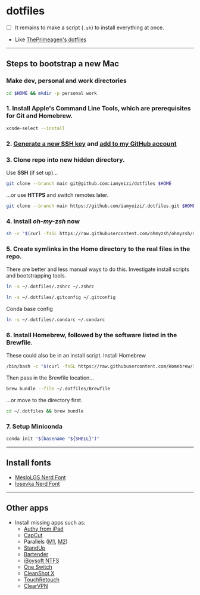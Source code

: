 # dotfiles

-   [ ] It remains to make a script (`.sh`) to install everything at once.
-   Like [ThePrimeagen's dotfiles](https://github.com/ThePrimeagen/.dotfiles)

---

## Steps to bootstrap a new Mac

### Make dev, personal and work directories

```zsh
cd $HOME && mkdir -p personal work
```

### 1. Install Apple's Command Line Tools, which are prerequisites for Git and Homebrew.

```zsh
xcode-select --install
```

### 2. [Generate a new SSH key](https://docs.github.com/en/authentication/connecting-to-github-with-ssh/generating-a-new-ssh-key-and-adding-it-to-the-ssh-agent) and [add to my GitHub account](https://docs.github.com/en/authentication/connecting-to-github-with-ssh/adding-a-new-ssh-key-to-your-github-account)

### 3. Clone repo into new hidden directory.

Use **SSH** (if set up)...

```zsh
git clone --branch main git@github.com:iamyeizi/dotfiles $HOME
```

...or use **HTTPS** and switch remotes later.

```zsh
git clone --branch main https://github.com/iamyeizi/.dotfiles.git $HOME
```

### 4. Install **_oh-my-zsh_** now

```zsh
sh -c "$(curl -fsSL https://raw.githubusercontent.com/ohmyzsh/ohmyzsh/master/tools/install.sh)"
```

### 5. Create symlinks in the Home directory to the real files in the repo.

There are better and less manual ways to do this. Investigate install scripts and bootstrapping tools.

```zsh
ln -s ~/.dotfiles/.zshrc ~/.zshrc
```

```zsh
ln -s ~/.dotfiles/.gitconfig ~/.gitconfig
```

Conda base config

```zsh
ln -s ~/.dotfiles/.condarc ~/.condarc
```

### 6. Install Homebrew, followed by the software listed in the Brewfile.

These could also be in an install script. Install Homebrew

```zsh
/bin/bash -c "$(curl -fsSL https://raw.githubusercontent.com/Homebrew/install/HEAD/install.sh)"
```

Then pass in the Brewfile location...

```zsh
brew bundle --file ~/.dotfiles/Brewfile
```

...or move to the directory first.

```zsh
cd ~/.dotfiles && brew bundle
```

### 7. Setup Miniconda

```zsh
conda init "$(basename "${SHELL}")"
```

---

## Install fonts

-   [MesloLGS Nerd Font](https://www.nerdfonts.com/font-downloads)
-   [Iosevka Nerd Font](https://www.nerdfonts.com/font-downloads)

---

## Other apps

-   Install missing apps such as:
    -   [Authy from iPad](https://apps.apple.com/ar/app/twilio-authy/id494168017?l=en)
    -   [CapCut](https://apps.apple.com/ar/app/capcut-video-editor/id1500855883?l=en)
    -   Parallels ([M1](https://haxmac.cc/?s=parallels), [M2](https://nmac.to/search/?q=parallels#gsc.tab=0&gsc.q=parallels&gsc.page=1))
    -   [StandUp](https://apps.apple.com/ar/app/standup/id1439378680?l=en&mt=12)
    -   [Bartender](https://setapp.com/apps/bartender)
    -   [iBoysoft NTFS](https://setapp.com/apps/iboysoft-ntfs-for-mac)
    -   [One Switch](https://setapp.com/apps/one-switch)
    -   [CleanShot X](https://setapp.com/apps/cleanshot)
    -   [TouchRetouch](https://setapp.com/apps/touchretouch)
    -   [ClearVPN](https://setapp.com/apps/clearvpn)

